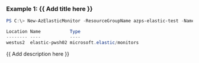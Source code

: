 ### Example 1: {{ Add title here }}
```powershell
PS C:\> New-AzElasticMonitor -ResourceGroupName azps-elastic-test -Name elastic-pwsh02 -Location "westus2" -SkuName "ess-monthly-consumption_Monthly" -UserInfoEmailAddress 'xxx@microsoft.com'

Location Name           Type
-------- ----           ----
westus2  elastic-pwsh02 microsoft.elastic/monitors
```

{{ Add description here }}


